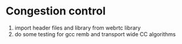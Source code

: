 # Congestion control

1) import header files and library from webrtc library
2) do some testing for gcc remb and transport wide CC algorithms